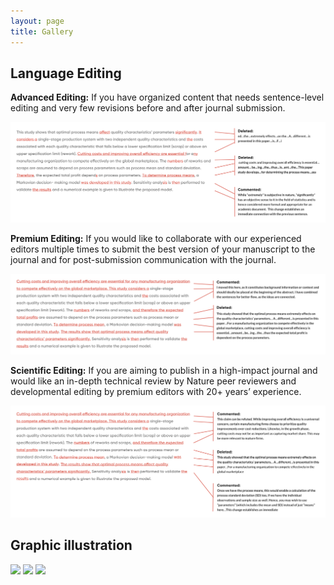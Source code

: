 ```yaml
---
layout: page
title: Gallery
---
```


## Language Editing

<p class="message">
  <b>Advanced Editing:</b>
If you have organized content that needs sentence-level editing and very few revisions before and after journal submission.
</p>

![standard-editing](/public/standard-editing.svg)

<p class="message">
  <b>Premium Editing:</b>
If you would like to collaborate with our experienced editors multiple times to submit the best version of your manuscript to the journal and for post-submission communication with the journal.
</p>

![premium-editing](/public/premium-editing.svg)

<p class="message">
  <b>Scientific Editing:</b>
If you are aiming to publish in a high-impact journal and would like an in-depth technical review by Nature peer reviewers and developmental editing by premium editors with 20+ years’ experience.
</p>

![top-journal](/public/top-journal.svg)

## Graphic illustration

<img src="{{ site.url }}{{ site.baseurl }}/public/pic1.jpg" style="width:250px;"/>
<img src="{{ site.url }}{{ site.baseurl }}/public/pic2.jpg" style="width:250px;"/>
<img src="{{ site.url }}{{ site.baseurl }}/public/pic3.jpg" style="width:250px;"/>
